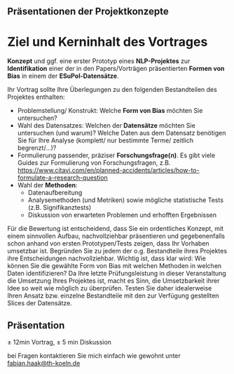 ## Präsentationen der Projektkonzepte
# Ziel und Kerninhalt des Vortrages
**Konzept** und ggf. eine erster Prototyp eines **NLP-Projektes** zur **Identifikation** einer der in den Papers/Vorträgen präsentierten **Formen von Bias** in einem der **ESuPol-Datensätze**.

Ihr Vortrag sollte Ihre Überlegungen zu den folgenden Bestandteilen des Projektes enthalten:
* Problemstellung/ Konstrukt: Welche **Form von Bias** möchten Sie untersuchen? 
* Wahl des Datensatzes: Welchen der **Datensätze** möchten Sie untersuchen (und warum)? Welche Daten aus dem Datensatz benötigen Sie für Ihre Analyse (komplett/ nur bestimmte Terme/ zeitlich begrenzt/...)?
* Formulierung passender, präziser **Forschungsfrage(n)**. Es gibt viele Guides zur Formulierung von Forschungsfragen, z.B. https://www.citavi.com/en/planned-accidents/articles/how-to-formulate-a-research-question
* Wahl der **Methoden**: 
  * Datenaufbereitung
  * Analysemethoden (und Metriken) sowie mögliche statistische Tests (z.B. Signifikanztests)
  * Diskussion von erwarteten Problemen und erhofften Ergebnissen

Für die Bewertung ist entscheidend, dass Sie ein ordentliches Konzept, mit einem sinnvollen Aufbau, nachvollziehbar präsentieren und gegebenenfalls schon anhand von ersten Prototypen/Tests zeigen, dass Ihr Vorhaben umsetzbar ist. Begründen Sie zu jedem der o.g. Bestandteile ihres Projektes ihre Entscheidungen nachvollziehbar. Wichtig ist, dass klar wird: Wie können Sie die gewählte Form von Bias mit welchen Methoden in welchen Daten identifizieren? Da Ihre letzte Prüfungsleistung in dieser Veranstaltung die Umsetzung Ihres Projektes ist, macht es Sinn, die Umsetzbarkeit ihrer Idee so weit wie möglich zu überprüfen. Testen Sie daher idealerweise Ihren Ansatz bzw. einzelne Bestandteile mit den zur Verfügung gestellten Slices der Datensätze. 


## Präsentation
± 12min Vortrag, ± 5 min Diskussion

bei Fragen kontaktieren Sie mich einfach wie gewohnt unter fabian.haak@th-koeln.de
